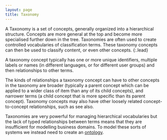 ```yaml
---
layout: page
title: Taxonomy
---
```


A Taxonomy is a set of concepts, generally organized into a hierarchical structure. Concepts are more general at the top and become more specialised further down in the tree. Taxonomies are often used to create controlled vocabularies of classification terms. These taxonomy concepts can then be used to classify content, or even other concepts.
{:.lead}

A taxonomy concept typically has one or more unique identifiers, multiple labels or names (in different languages, or for different user groups) and then relationships to other terms.

The kinds of relationships a taxonomy concept can have to other concepts in the taxonomy are broader (typically a parent concept which can be applied to a wider class of item than any of its child concepts), and narrower terms (a child concept that is more specific than its parent concept). Taxonomy concepts may also have other loosely related concept-to-concept relationships, such as see also.

Taxonomies are very powerful for managing hierarchical vocabularies but the lack of typed relationships between terms means that they are insufficient for modelling business domains. To model these sorts of systems we instead need to create an [ontology](/glossary/ontology/).
